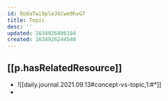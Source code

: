 ```yaml
---
id: Oo8aTwi9pleJGCwe0hvG7
title: Topic
desc: ''
updated: 1634926406184
created: 1634926244540
---
```




## [[p.hasRelatedResource]]

- ![[daily.journal.2021.09.13#concept-vs-topic,1:#*]]
- 
